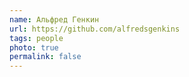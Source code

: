 ```yaml
---
name: Альфред Генкин
url: https://github.com/alfredsgenkins
tags: people
photo: true
permalink: false
---
```

